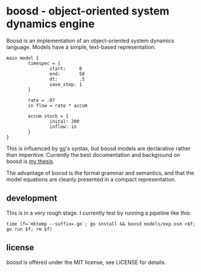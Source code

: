 boosd - object-oriented system dynamics engine
==============================================

Boosd is an implementation of an object-oriented system dynamics
language.  Models have a simple, text-based representation:

    main model {
            timespec = {
                    start:     0
                    end:       50
                    dt:        .5
                    save_step: 1
            }

            rate = .07
            in flow = rate * accum

            accum stock = {
                    inital: 200
                    inflow: in
            }
    }

This is influenced by [go](http://golang.org)'s syntax, but boosd
models are declarative rather than imperitive.  Currently the best
documentation and background on boosd is [my
thesis](https://bpowers.net/thesis.pdf).

The advantage of boosd is the formal grammar and semantics, and that
the model equations are cleanly presented in a compact representation.


development
-----------

This is in a very rough stage.  I currently test by running a pipeline like this:

    time (f=`mktemp --suffix=.go`; go install && boosd models/exp.osm >$f; go run $f; rm $f)

license
-------

boosd is offered under the MIT license, see LICENSE for details.
